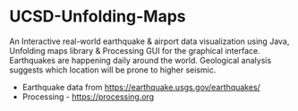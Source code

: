 # UCSD-Unfolding-Maps
An Interactive real-world earthquake &amp; airport data visualization using Java, Unfolding maps library &amp; Processing GUI for the graphical interface. Earthquakes are happening daily around the world. Geological analysis suggests which location will be prone to higher seismic.

- Earthquake data from https://earthquake.usgs.gov/earthquakes/
- Processing - https://processing.org
